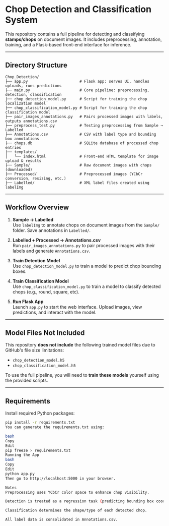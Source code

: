 # Chop Detection and Classification System

This repository contains a full pipeline for detecting and classifying **stamps/chops** on document images. It includes preprocessing, annotation, training, and a Flask-based front-end interface for inference.

---

## Directory Structure

```plaintext
Chop_Detection/
├── app.py                       # Flask app: serves UI, handles uploads, runs predictions
├── main.py                      # Core pipeline: preprocessing, detection, classification
├── chop_detection_model.py      # Script for training the chop localization model
├── chop_classification_model.py # Script for training the chop classification model
├── pair_images_annotations.py   # Pairs processed images with labels, outputs annotations.csv
├── preprocess_test.py           # Testing preprocessing from Sample → Labelled
├── Annotations.csv              # CSV with label type and bounding box annotations
├── chops.db                     # SQLite database of processed chop entries
├── templates/
│   └── index.html               # Front-end HTML template for image upload & results
├── Sample/                      # Raw document images with chops (downloaded)
├── Processed/                   # Preprocessed images (YCbCr conversion, resizing, etc.)
├── Labelled/                    # XML label files created using labelImg
```

---

## Workflow Overview

1. **Sample → Labelled**  
   Use `labelImg` to annotate chops on document images from the `Sample/` folder. Save annotations in `Labelled/`.

2. **Labelled + Processed → Annotations.csv**  
   Run `pair_images_annotations.py` to pair processed images with their labels and generate `Annotations.csv`.

3. **Train Detection Model**  
   Use `chop_detection_model.py` to train a model to predict chop bounding boxes.

4. **Train Classification Model**  
   Use `chop_classification_model.py` to train a model to classify detected chops (e.g., round, square, etc).

5. **Run Flask App**  
   Launch `app.py` to start the web interface. Upload images, view predictions, and interact with the model.

---

## Model Files Not Included

This repository **does not include** the following trained model files due to GitHub's file size limitations:

- `chop_detection_model.h5`
- `chop_classification_model.h5`

To use the full pipeline, you will need to **train these models** yourself using the provided scripts.

---

## Requirements

Install required Python packages:

```bash
pip install -r requirements.txt
You can generate the requirements.txt using:

bash
Copy
Edit
pip freeze > requirements.txt
Running the App
bash
Copy
Edit
python app.py
Then go to http://localhost:5000 in your browser.

Notes
Preprocessing uses YCbCr color space to enhance chop visibility.

Detection is treated as a regression task (predicting bounding box coordinates).

Classification determines the shape/type of each detected chop.

All label data is consolidated in Annotations.csv.
